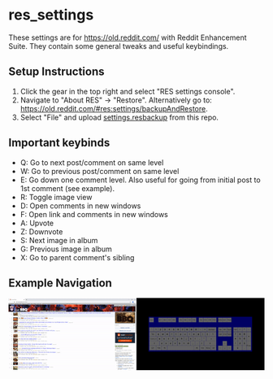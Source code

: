 # res_settings
These settings are for https://old.reddit.com/ with Reddit Enhancement Suite. They contain some general tweaks and useful keybindings.

## Setup Instructions
1. Click the gear in the top right and select "RES settings console".
2. Navigate to "About RES" -> "Restore". Alternatively go to: https://old.reddit.com/#res:settings/backupAndRestore.
3. Select "File" and upload [settings.resbackup](settings.resbackup) from this repo.

## Important keybinds
* Q: Go to next post/comment on same level
* W: Go to previous post/comment on same level
* E: Go down one comment level. Also useful for going from initial post to 1st comment (see example).
* R: Toggle image view
* D: Open comments in new windows
* F: Open link and comments in new windows
* A: Upvote
* Z: Downvote
* S: Next image in album
* G: Previous image in album
* X: Go to parent comment's sibling

## Example Navigation
![](example.gif)
